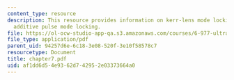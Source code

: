 ```yaml
---
content_type: resource
description: This resource provides information on kerr-lens mode locking (KLM) and
  additive pulse mode locking.
file: https://ol-ocw-studio-app-qa.s3.amazonaws.com/courses/6-977-ultrafast-optics-spring-2005/af1dd6d54e9362d742952e03373664a0_chapter7.pdf
file_type: application/pdf
parent_uid: 94257d6e-6c18-3e08-520f-3e10f58578c7
resourcetype: Document
title: chapter7.pdf
uid: af1dd6d5-4e93-62d7-4295-2e03373664a0
---
```

